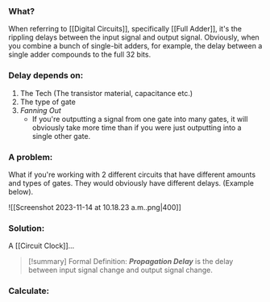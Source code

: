 ### What?
When referring to [[Digital Circuits]], specifically [[Full Adder]], it's the rippling delays between the input signal and output signal. Obviously, when you combine a bunch of single-bit adders, for example, the delay between a single adder compounds to the full 32 bits. 

### Delay depends on:
1. The Tech (The transistor material, capacitance etc.)
2. The type of gate
3. *Fanning Out*
	- If you're outputting a signal from one gate into many gates, it will obviously take more time than if you were just outputting into a single other gate. 

### A problem:
What if you're working with 2 different circuits that have different amounts and types of gates. They would obviously have different delays. (Example below). 

![[Screenshot 2023-11-14 at 10.18.23 a.m..png|400]]

### Solution:
A [[Circuit Clock]]...

> [!summary] Formal Definition:
> ***Propagation Delay*** is the delay between input signal change and output signal change. 

### Calculate:
